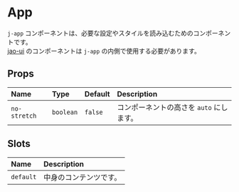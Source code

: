 # App

`j-app` コンポーネントは、必要な設定やスタイルを読み込むためのコンポーネントです。  
[jao-ui](https://github.com/jaoafa/jao-ui) のコンポーネントは `j-app` の内側で使用する必要があります。

## Props

|Name|Type|Default|Description|
|:--|:--|:--|:--|
|`no-stretch`|`boolean`|`false`|コンポーネントの高さを `auto` にします。|

## Slots

|Name|Description|
|:--|:--|
|`default`|中身のコンテンツです。|

